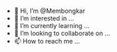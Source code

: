 - 👋 Hi, I’m @Membongkar
- 👀 I’m interested in ...
- 🌱 I’m currently learning ...
- 💞️ I’m looking to collaborate on ...
- 📫 How to reach me ...

<!---
Membongkar/Membongkar is a ✨ special ✨ repository because its `README.md` (this file) appears on your GitHub profile.
You can click the Preview link to take a look at your changes.
--->
